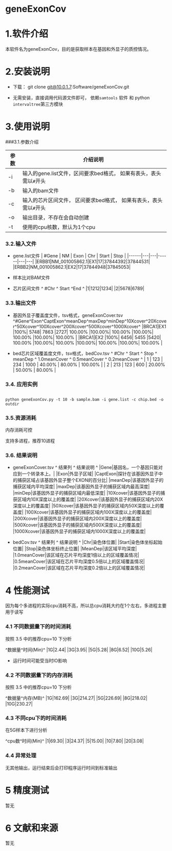 geneExonCov
===========

# 1.软件介绍

本软件名为geneExonCov，目的是获取样本在基因和外显子的质控情况。

# 2.安装说明

* 下载：  git clone git@10.0.1.7:Software/geneExonCov.git


* 无需安装，直接调用代码源文件即可， 依赖`samtools` 软件 和 python `intervaltree`第三方模块


# 3.使用说明
###3.1.参数介绍

| 参数 | 介绍说明                                                        |
|------|---|
| -i  | 输入的gene.list文件，区间要求bed格式， 如果有表头，表头需以`#`开头  |
| -b  | 输入的bam文件                                                    |
| -c  | 输入的芯片区间文件， 区间要求bed格式， 如果有表头，表头需以`#`开头      |
| -o  | 输出目录，不存在会自动创建                                            |
| -t  | 使用的cpu核数，默认为1个cpu                                           |



### 3.2.输入文件

* gene.list文件
| #Gene | NM | Exon | Chr | Start | Stop |
|------|---|---|------|---|---|
|ERBB1|NM\_001005862.1|EX1|17|37844392|37844531|
|ERBB2|NM\_001005862.1|EX2|17|37844948|37845053|

* 样本比对BAM文件

* 芯片区间文件
^ #Chr   ^ Start ^End ^
|1|1212|1234| 
|2|5678|6789| 


### 3.3.输出文件

* 基因外显子覆盖度文件，tsv格式，geneExonCover.tsv
^#Gene^Exon^CaptExon^meanDep^maxDep^minDep^10Xcover^20Xcover^50Xcover^100Xcover^200Xcover^500Xcover^1000Xcover^
|BRCA1|EX1	|100%|	5748|	7863	|2727|	100.00%	|100.00%|	100.00%	|100.00%|	100.00%	|100.00%|	100.00%	|
|BRCA1|EX2	|100%|	6456|	5455	|5420|	100.00%	|100.00%|	100.00%	|100.00%|	100.00%	|100.00%|	100.00%	|

* bed芯片区域覆盖度文件，tsv格式，bedCov.tsv
^ #Chr  ^ Start  ^ Stop  ^  meanDep  ^ 1.0meanCover  ^ 0.5meanCover  ^  0.2meanCover ^
| 1     | 123    | 234   | 1000      | 40.00%        | 80.00%        | 100.00%       |
| 2     | 213    | 123   | 600       | 20.00%        | 50.00%        | 80.00%        |


### 3.4. 应用实例
<code>
python geneExonCov.py -t 10 -b sample.bam -i gene.list -c chip.bed -o outdir
</code>

### 3.5.资源消耗
内存消耗可控

支持多进程，推荐10进程

### 3.6. 结果说明
* geneExonCover.tsv
^ 结果列        ^ 结果说明                              ^
|Gene|基因名，一个基因只能对应到一个转录本上。|
|Exon|外显子区域|
|CaptExon|探针在该基因外显子中的捕获区域占该基因外显子整个EXON的百分比|
|meanDep|该基因外显子的捕获区域内平均深度|
|maxDep|该基因外显子的捕获区域内最高深度|
|minDep|该基因外显子的捕获区域内最低深度|
|10Xcover|该基因外显子的捕获区域内10X深度以上的覆盖度|
|20Xcover|该基因外显子的捕获区域内20X深度以上的覆盖度|
|50Xcover|该基因外显子的捕获区域内50X深度以上的覆盖度|
|100Xcover|该基因外显子的捕获区域内100X深度以上的覆盖度|
|200Xcover|该基因外显子的捕获区域内200X深度以上的覆盖度|
|500Xcover|该基因外显子的捕获区域内500X深度以上的覆盖度|
|1000Xcover|该基因外显子的捕获区域内1000X深度以上的覆盖度|

* bedCov.tsv
^ 结果列        ^ 结果说明                              ^
|Chr|染色体位置|
|Start|染色体坐标起始位置|
|Stop|染色体坐标终止位置|
|MeanDep|该区域平均深度|
|1.0meanCover|该区域在芯片平均深度1倍以上的区域覆盖情况|
|0.5meanCover|该区域在芯片平均深度0.5倍以上的区域覆盖情况|
|0.2meanCover|该区域在芯片平均深度0.2倍以上的区域覆盖情况|

# 4 性能测试

因为每个多进程的实际cpu消耗不高，所以总cpu消耗大约在1个左右，多进程主要用于读写

### 4.1 不同数据量下的时间消耗

按照 3.5 中的推荐cpu=10 下分析

^数据量^时间(Min)^
|1G|2.44|
|3G|3.95|
|5G|5.28|
|8G|6.52|
|10G|5.26|

* 运行时间可能受当时IO影响

### 4.2 不同数据量下的内存消耗  

按照 3.5 中的推荐cpu=10 下分析

^数据量^内存(MB)^
|1G|162.69|
|3G|214.27|
|5G|226.69|
|8G|218.02|
|10G|230.27|

### 4.3 不同cpu下的时间消耗

在5G样本下进行分析

^cpu数^时间(Min)^
|1|69.30|
|3|24.37|
|5|15.00|
|10|7.80|
|20|3.08|


### 4.4 异常处理

无其他输出，运行结束后会打印程序运行时间到标准输出


# 5 精度测试

暂无

# 6 文献和来源
暂无
